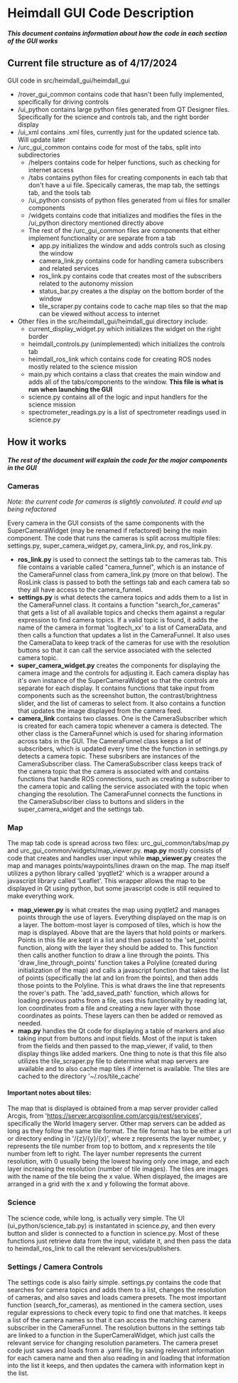 # Heimdall GUI Code Description
#### *This document contains information about how the code in each section of the GUI works*


## Current file structure as of 4/17/2024
GUI code in src/heimdall_gui/heimdall_gui

*   /rover_gui_common contains code that hasn't been fully implemented, specifically for driving controls
*   /ui_python contains large python files generated from QT Designer files. Specifically for the science and controls tab, and the right border display
*   /ui_xml contains .xml files, currently just for the updated science tab. Will update later
*   /urc_gui_common contains code for most of the tabs, split into subdirectories
    *   /helpers contains code for helper functions, such as checking for internet access
    *   /tabs contains python files for creating components in each tab that don't have a ui file. Specically cameras, the map tab, the settings tab, and the tools tab
    *   /ui_python consists of python files generated from ui files for smaller components
    *   /widgets contains code that initializes and modifies the files in the /ui_python directory mentioned directly above
    *   The rest of the /urc_gui_common files are components that either implement functionality or are separate from a tab
        *   app.py initializes the window and adds controls such as closing the window
        *   camera_link.py contains code for handling camera subscribers and related services
        *   ros_link.py contains code that creates most of the subscribers related to the autonomy mission
        *   status_bar.py creates a the display on the bottom border of the window
        *   tile_scraper.py contains code to cache map tiles so that the map can be viewed without access to internet
*   Other files in the src/heimdall_gui/heimdall_gui directory include:
    *   current_display_widget.py which initializes the widget on the right border
    *   heimdall_controls.py (unimplemented) which initializes the controls tab
    *   heimdall_ros_link which contains code for creating ROS nodes mostly related to the science mission
    *   main.py which contains a class that creates the main window and adds all of the tabs/components to the window. **This file is what is run when launching the GUI**
    *   science.py contains all of the logic and input handlers for the science mission
    *   spectrometer_readings.py is a list of spectrometer readings used in science.py


## How it works
#### *The rest of the document will explain the code for the major components in the GUI*

### Cameras
*Note: the current code for cameras is slightly convoluted. It could end up being refactored*

Every camera in the GUI consists of the same components with the SuperCameraWidget (may be renamed if refactored) being the main component. The code that runs the cameras is split across multiple files: settings.py, super_camera_widget.py, camera_link.py, and ros_link.py.
* **ros_link.py** is used to connect the settings tab to the cameras tab. This file contains a variable called "camera_funnel", which is an instance of the CameraFunnel class from camera_link.py (more on that below). The RosLink class is passed to both the settings tab and each camera tab so they all have access to the camera_funnel.
* **settings.py** is what detects the camera topics and adds them to a list in the CameraFunnel class. It contains a function "search_for_cameras" that gets a list of all available topics and checks them against a regular expression to find camera topics. If a valid topic is found, it adds the name of the camera in format 'logitech_xx' to a list of CameraData, and then calls a function that updates a list in the CameraFunnel. It also uses the CameraData to keep track of the cameras for use with the resolution buttons so that it can call the service associated with the selected camera topic.
*  **super_camera_widget.py** creates the components for displaying the camera image and the controls for adjusting it. Each camera display has it's own instance of the SuperCameraWidget so that the controls are separate for each display. It contains functions that take input from components such as the screenshot button, the contrast/brightness slider, and the list of cameras to select from. It also contains a function that updates the image displayed from the camera feed. 
*  **camera_link** contains two classes. One is the CameraSubscriber which is created for each camera topic whenever a camera is detected. The other class is the CameraFunnel which is used for sharing information across tabs in the GUI. The CameraFunnel class keeps a list of subscribers, which is updated every time the the function in settings.py detects a camera topic. These subsribers are instances of the CameraSubscriber class. The CameraSubscriber class keeps track of the camera topic that the camera is associated with and contains functions that handle ROS connections, such as creating a subscriber to the camera topic and calling the service associated with the topic when changing the resolution. The CameraFunnel connects the functions in the CameraSubscriber class to buttons and sliders in the super_camera_widget and the settings tab.

### Map
The map tab code is spread across two files: urc_gui_common/tabs/map.py and urc_gui_common/widgets/map_viewer.py. **map.py** mostly consists of code that creates and handles user input while **map_viewer.py** creates the map and manages points/waypoints/lines drawn on the map. The map itself utilizes a python library called 'pyqtlet2' which is a wrapper around a javascript library called 'Leaflet'. This wrapper allows the map to be displayed in Qt using python, but some javascript code is still required to make everything work. 
*   **map_viewer.py** is what creates the map using pyqtlet2 and manages points through the use of layers. Everything displayed on the map is on a layer. The bottom-most layer is composed of tiles, which is how the map is displayed. Above that are the layers that hold points or markers. Points in this file are kept in a list and then passed to the 'set_points' function, along with the layer they should be added to. This function then calls another function to draw a line through the points. This 'draw_line_through_points' function takes a Polyline (created during initialization of the map) and calls a javascript function that takes the list of points (specifically the lat and lon from the points), and then adds those points to the Polyline. This is what draws the line that represents the rover's path. The 'add_saved_path' function, which allows for loading previous paths from a file, uses this functionality by reading lat, lon coordinates from a file and creating a new layer with those coordinates as points. These layers can then be added or removed as needed.
*   **map.py** handles the Qt code for displaying a table of markers and also taking input from buttons and input fields. Most of the input is taken from the fields and then passed to the map_viewer, if valid, to then display things like added markers. One thing to note is that this file also utilizes the tile_scraper.py file to determine what map servers are available and to also cache map tiles if internet is available. The tiles are cached to the directory '~/.ros/tile_cache'
  
#### Important notes about tiles:
The map that is displayed is obtained from a map server provider called Arcgis, from 'https://server.arcgisonline.com/arcgis/rest/services', specifically the World Imagery server. Other map servers can be added as long as they follow the same tile format. The file format has to be either a url or directory ending in '/{z}/{y}/{x}', where z represents the layer number, y represents the tile number from top to bottom, and x represents the tile number from left to right. The layer number represents the current resolution, with 0 usually being the lowest having only one image, and each layer increasing the resolution (number of tile images). The tiles are images with the name of the tile being the x value. When displayed, the images are arranged in a grid with the x and y following the format above.

### Science
The science code, while long, is actually very simple. The UI (ui_python/science_tab.py) is instantated in science.py, and then every button and slider is connected to a function in science.py. Most of these functions just retrieve data from the input, validate it, and then pass the data to heimdall_ros_link to call the relevant services/publishers. 

### Settings / Camera Controls
The settings code is also fairly simple. settings.py contains the code that searches for camera topics and adds them to a list, changes the resolution of cameras, and also saves and loads camera presets. The most important function (search_for_cameras), as mentioned in the camera section, uses regular expressions to check every topic to find one that matches. It keeps a list of the camera names so that it can access the matching camera subscriber in the CameraFunnel. The resolution buttons in the settings tab are linked to a function in the SuperCameraWidget, which just calls the relevant service for changing resolution parameters. The camera preset code just saves and loads from a .yaml file, by saving relevant information for each camera name and then also reading in and loading that information into the list it keeps, and then updates the camera with information kept in the list.